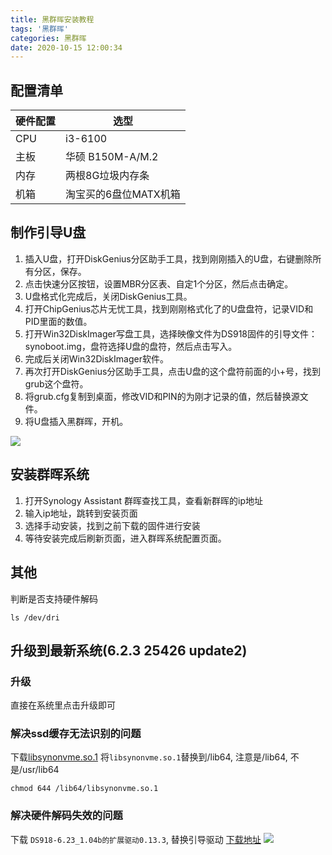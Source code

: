 ```yaml
---
title: 黑群晖安装教程
tags: '黑群晖'
categories: 黑群晖
date: 2020-10-15 12:00:34
---
```


## 配置清单
|硬件配置|选型|
|---|---|
|CPU|i3-6100|
|主板|华硕 B150M-A/M.2|
|内存|两根8G垃圾内存条|
|机箱|淘宝买的6盘位MATX机箱|

<!-- more -->

## 制作引导U盘
1. 插入U盘，打开DiskGenius分区助手工具，找到刚刚插入的U盘，右键删除所有分区，保存。
2. 点击快速分区按钮，设置MBR分区表、自定1个分区，然后点击确定。
3. U盘格式化完成后，关闭DiskGenius工具。
4. 打开ChipGenius芯片无忧工具，找到刚刚格式化了的U盘盘符，记录VID和PID里面的数值。
5. 打开Win32DiskImager写盘工具，选择映像文件为DS918固件的引导文件：synoboot.img，盘符选择U盘的盘符，然后点击写入。
6. 完成后关闭Win32DiskImager软件。
7. 再次打开DiskGenius分区助手工具，点击U盘的这个盘符前面的小+号，找到grub这个盘符。
8. 将grub.cfg复制到桌面，修改VID和PIN的为刚才记录的值，然后替换源文件。
9. 将U盘插入黑群晖，开机。

![](https://qnam.smzdm.com/202004/04/5e8839f9538ad7276.jpg_e680.jpg)

## 安装群晖系统
1. 打开Synology Assistant 群晖查找工具，查看新群晖的ip地址
2. 输入ip地址，跳转到安装页面
3. 选择手动安装，找到之前下载的固件进行安装
4. 等待安装完成后刷新页面，进入群晖系统配置页面。

## 其他
判断是否支持硬件解码
```
ls /dev/dri
```

## 升级到最新系统(6.2.3 25426 update2)
### 升级
直接在系统里点击升级即可
### 解决ssd缓存无法识别的问题
下载[libsynonvme.so.1](https://alan-files.oss-cn-hangzhou.aliyuncs.com/%E6%8A%98%E8%85%BE%E4%B8%8D%E6%AD%A2/%E9%BB%91%E7%BE%A4%E6%99%96/libsynonvme.so.1)
将`libsynonvme.so.1`替换到/lib64, 注意是/lib64, 不是/usr/lib64
```
chmod 644 /lib64/libsynonvme.so.1
```

### 解决硬件解码失效的问题
下载 `DS918-6.23_1.04b的扩展驱动0.13.3`, 替换引导驱动 [下载地址](https://alan-files.oss-cn-hangzhou.aliyuncs.com/%E6%8A%98%E8%85%BE%E4%B8%8D%E6%AD%A2/%E9%BB%91%E7%BE%A4%E6%99%96/DS918-6.23_1.04b%E7%9A%84%E6%89%A9%E5%B1%95%E9%A9%B1%E5%8A%A80.13.3.zip)
![](https://s1.ax1x.com/2020/07/26/a96ZGt.md.jpg)